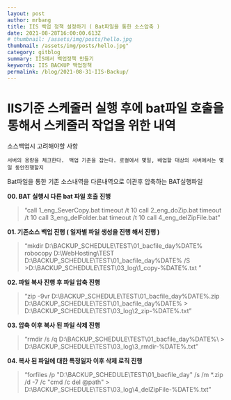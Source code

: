 ```yaml
---
layout: post
author: mrbang
title: IIS 백업 정책 설정하기 ( Bat파일을 통한 소스압축 )
date: 2021-08-28T16:00:00.613Z
# thumbnail: /assets/img/posts/hello.jpg
thumbnail: /assets/img/posts/hello.jpg"
category: gitblog
summary: IIS에서 백업정책 만들기   
keywords: IIS BACKUP 백업정책 
permalink: /blog/2021-08-31-IIS-Backup/
---
```

# IIS기준 스케줄러 실행 후에 bat파일 호출을 통해서 스케줄러 작업을 위한 내역 

소스백업시 고려해야할 사항 

 `서버의 용량을 체크한다. `
 `백업 기준을 잡는다. 로컬에서 몇일, 배업할 대상의 서버에서는 몇일 동안진행할지 `

Bat파일을 통한 기존 소스내역을 다른내역으로 이관후 압축하는 BAT실행파일

**00. BAT 실행시 다른 bat 파일 호출 진행** 

> “call 1_eng_SeverCopy.bat
timeout /t 10
call 2_eng_doZip.bat
timeout /t 10
call 3_eng_delFolder.bat
timeout /t 10
call 4_eng_delZipFile.bat”

**01. 기존소스 백업 진행 ( 일자별 파일 생성을 진행 해서 진행 )** 

> “mkdir D:\BACKUP_SCHEDULE\TEST\01_bacfile_day\%DATE%
robocopy D:\WebHosting\TEST D:\BACKUP_SCHEDULE\TEST\01_bacfile_day\%DATE% /S >D:\BACKUP_SCHEDULE\TEST\03_log\1_copy-%DATE%.txt ”


**02. 파일 복사 진행 후 파일 압축 진행** 

> “zip -9vr D:\BACKUP_SCHEDULE\TEST\01_bacfile_day\%DATE%.zip D:\BACKUP_SCHEDULE\TEST\01_bacfile_day\%DATE% > D:\BACKUP_SCHEDULE\TEST\03_log\2_zip-%DATE%.txt”


**03. 압축 이후 복사 된 파일 삭제 진행** 

> “rmdir /s /q D:\BACKUP_SCHEDULE\TEST\01_bacfile_day\%DATE%\ > D:\BACKUP_SCHEDULE\TEST\03_log\3_rmdir-%DATE%.txt”


**04. 복사 된 파일에 대한 특정일자 이후 삭제 로직 진행** 

> “forfiles /p "D:\BACKUP_SCHEDULE\TEST\01_bacfile_day" /s /m *.zip /d -7 /c "cmd /c del @path" > D:\BACKUP_SCHEDULE\TEST\03_log\4_delZipFile-%DATE%.txt”

